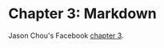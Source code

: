 # Chapter 3: Markdown
Jason Chou's Facebook <a href="https://www.facebook.com/jasonchou729" target="_blank">chapter 3</a>.
